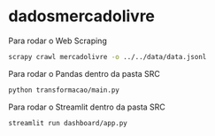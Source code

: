 # dadosmercadolivre

Para rodar o Web Scraping

```bash
scrapy crawl mercadolivre -o ../../data/data.jsonl
```

Para rodar o Pandas dentro da pasta SRC

```bash
python transformacao/main.py
```

Para rodar o Streamlit dentro da pasta SRC

```
streamlit run dashboard/app.py
```
